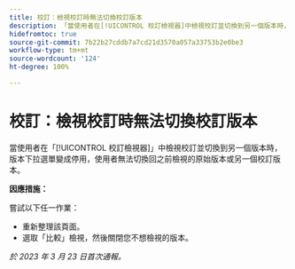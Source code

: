 ```yaml
---
title: 校訂：檢視校訂時無法切換校訂版本
description: 「當使用者在[!UICONTROL 校訂檢視器]中檢視校訂並切換到另一個版本時，版本下拉選單變成停用，使用者無法切換回之前檢視的原始版本或另一個校訂版本」
hidefromtoc: true
source-git-commit: 7b22b27cddb7a7cd21d3570a057a33753b2e0be3
workflow-type: tm+mt
source-wordcount: '124'
ht-degree: 100%

---
```



# 校訂：檢視校訂時無法切換校訂版本


<!--
>[!NOTE]
>
>This issue was fixed on March 30, 2023.
-->

當使用者在「[!UICONTROL 校訂檢視器]」中檢視校訂並切換到另一個版本時，版本下拉選單變成停用，使用者無法切換回之前檢視的原始版本或另一個校訂版本。

**因應措施：**

嘗試以下任一作業：

* 重新整理該頁面。
* 選取「比較」檢視，然後關閉您不想檢視的版本。

_於 2023 年 3 月 23 日首次通報。_

